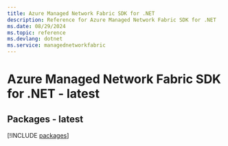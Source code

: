 ```yaml
---
title: Azure Managed Network Fabric SDK for .NET
description: Reference for Azure Managed Network Fabric SDK for .NET
ms.date: 08/29/2024
ms.topic: reference
ms.devlang: dotnet
ms.service: managednetworkfabric
---
```

# Azure Managed Network Fabric SDK for .NET - latest
## Packages - latest
[!INCLUDE [packages](managed-network-fabric-index.md)]